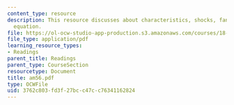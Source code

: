 ```yaml
---
content_type: resource
description: This resource discusses about characteristics, shocks, fans and Burger?s
  equation.
file: https://ol-ocw-studio-app-production.s3.amazonaws.com/courses/18-086-mathematical-methods-for-engineers-ii-spring-2006/3762c803fd3f27bcc47cc76341162824_am56.pdf
file_type: application/pdf
learning_resource_types:
- Readings
parent_title: Readings
parent_type: CourseSection
resourcetype: Document
title: am56.pdf
type: OCWFile
uid: 3762c803-fd3f-27bc-c47c-c76341162824
---
```

